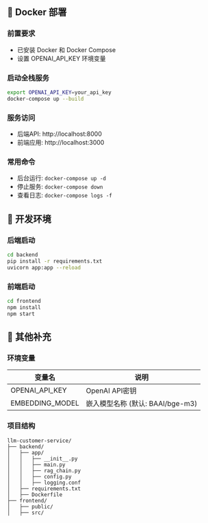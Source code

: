 ## 🐳 Docker 部署

### 前置要求
- 已安装 Docker 和 Docker Compose
- 设置 OPENAI_API_KEY 环境变量

### 启动全栈服务
```bash
export OPENAI_API_KEY=your_api_key
docker-compose up --build
```

### 服务访问
- 后端API: http://localhost:8000
- 前端应用: http://localhost:3000

### 常用命令
- 后台运行: `docker-compose up -d`
- 停止服务: `docker-compose down`
- 查看日志: `docker-compose logs -f`

## 🔧 开发环境

### 后端启动
```bash
cd backend
pip install -r requirements.txt
uvicorn app:app --reload
```

### 前端启动
```bash
cd frontend
npm install
npm start
```

## 📝 其他补充

### 环境变量
| 变量名 | 说明 |
|--------|------|
| OPENAI_API_KEY | OpenAI API密钥 |
| EMBEDDING_MODEL | 嵌入模型名称 (默认: BAAI/bge-m3) |

### 项目结构
```
llm-customer-service/
├── backend/
│   ├── app/
│   │   ├── __init__.py
│   │   ├── main.py
│   │   ├── rag_chain.py
│   │   ├── config.py
│   │   ├── logging.conf
│   ├── requirements.txt
│   ├── Dockerfile
├── frontend/
│   ├── public/
│   ├── src/
